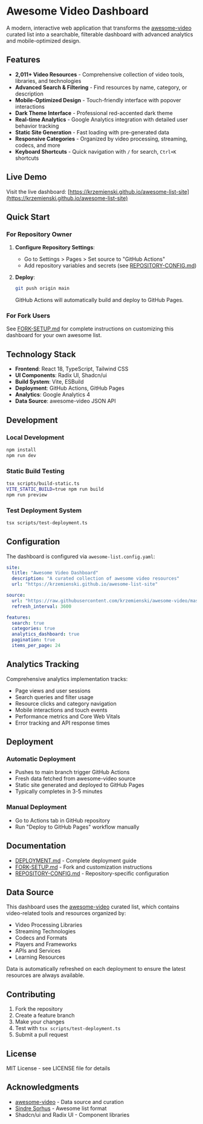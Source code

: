 # Awesome Video Dashboard

A modern, interactive web application that transforms the [awesome-video](https://github.com/krzemienski/awesome-video) curated list into a searchable, filterable dashboard with advanced analytics and mobile-optimized design.

## Features

- **2,011+ Video Resources** - Comprehensive collection of video tools, libraries, and technologies
- **Advanced Search & Filtering** - Find resources by name, category, or description
- **Mobile-Optimized Design** - Touch-friendly interface with popover interactions
- **Dark Theme Interface** - Professional red-accented dark theme
- **Real-time Analytics** - Google Analytics integration with detailed user behavior tracking
- **Static Site Generation** - Fast loading with pre-generated data
- **Responsive Categories** - Organized by video processing, streaming, codecs, and more
- **Keyboard Shortcuts** - Quick navigation with `/` for search, `Ctrl+K` shortcuts

## Live Demo

Visit the live dashboard: [https://krzemienski.github.io/awesome-list-site](https://krzemienski.github.io/awesome-list-site)

## Quick Start

### For Repository Owner

1. **Configure Repository Settings**:
   - Go to Settings > Pages > Set source to "GitHub Actions"
   - Add repository variables and secrets (see [REPOSITORY-CONFIG.md](REPOSITORY-CONFIG.md))

2. **Deploy**:
   ```bash
   git push origin main
   ```
   GitHub Actions will automatically build and deploy to GitHub Pages.

### For Fork Users

See [FORK-SETUP.md](FORK-SETUP.md) for complete instructions on customizing this dashboard for your own awesome list.

## Technology Stack

- **Frontend**: React 18, TypeScript, Tailwind CSS
- **UI Components**: Radix UI, Shadcn/ui
- **Build System**: Vite, ESBuild
- **Deployment**: GitHub Actions, GitHub Pages
- **Analytics**: Google Analytics 4
- **Data Source**: awesome-video JSON API

## Development

### Local Development
```bash
npm install
npm run dev
```

### Static Build Testing
```bash
tsx scripts/build-static.ts
VITE_STATIC_BUILD=true npm run build
npm run preview
```

### Test Deployment System
```bash
tsx scripts/test-deployment.ts
```

## Configuration

The dashboard is configured via `awesome-list.config.yaml`:

```yaml
site:
  title: "Awesome Video Dashboard"
  description: "A curated collection of awesome video resources"
  url: "https://krzemienski.github.io/awesome-list-site"

source:
  url: "https://raw.githubusercontent.com/krzemienski/awesome-video/master/contents.json"
  refresh_interval: 3600

features:
  search: true
  categories: true
  analytics_dashboard: true
  pagination: true
  items_per_page: 24
```

## Analytics Tracking

Comprehensive analytics implementation tracks:
- Page views and user sessions
- Search queries and filter usage
- Resource clicks and category navigation
- Mobile interactions and touch events
- Performance metrics and Core Web Vitals
- Error tracking and API response times

## Deployment

### Automatic Deployment
- Pushes to main branch trigger GitHub Actions
- Fresh data fetched from awesome-video source
- Static site generated and deployed to GitHub Pages
- Typically completes in 3-5 minutes

### Manual Deployment
- Go to Actions tab in GitHub repository
- Run "Deploy to GitHub Pages" workflow manually

## Documentation

- [DEPLOYMENT.md](DEPLOYMENT.md) - Complete deployment guide
- [FORK-SETUP.md](FORK-SETUP.md) - Fork and customization instructions
- [REPOSITORY-CONFIG.md](REPOSITORY-CONFIG.md) - Repository-specific configuration

## Data Source

This dashboard uses the [awesome-video](https://github.com/krzemienski/awesome-video) curated list, which contains video-related tools and resources organized by:

- Video Processing Libraries
- Streaming Technologies
- Codecs and Formats
- Players and Frameworks
- APIs and Services
- Learning Resources

Data is automatically refreshed on each deployment to ensure the latest resources are always available.

## Contributing

1. Fork the repository
2. Create a feature branch
3. Make your changes
4. Test with `tsx scripts/test-deployment.ts`
5. Submit a pull request

## License

MIT License - see LICENSE file for details

## Acknowledgments

- [awesome-video](https://github.com/krzemienski/awesome-video) - Data source and curation
- [Sindre Sorhus](https://github.com/sindresorhus/awesome) - Awesome list format
- Shadcn/ui and Radix UI - Component libraries